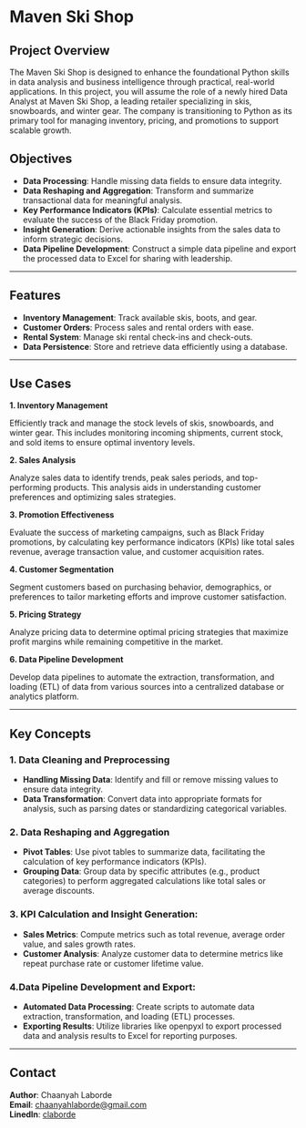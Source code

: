 # Maven Ski Shop

## Project Overview
The Maven Ski Shop is designed to enhance the foundational Python skills in data analysis and business intelligence through practical, real-world applications. In this project, you will assume the role of a newly hired Data Analyst at Maven Ski Shop, a leading retailer specializing in skis, snowboards, and winter gear. The company is transitioning to Python as its primary tool for managing inventory, pricing, and promotions to support scalable growth.

## Objectives
- **Data Processing**: Handle missing data fields to ensure data integrity.
- **Data Reshaping and Aggregation**: Transform and summarize transactional data for meaningful analysis.
- **Key Performance Indicators (KPIs)**: Calculate essential metrics to evaluate the success of the Black Friday promotion.
- **Insight Generation**: Derive actionable insights from the sales data to inform strategic decisions.
- **Data Pipeline Development**: Construct a simple data pipeline and export the processed data to Excel for sharing with leadership.

---

## Features
- **Inventory Management**: Track available skis, boots, and gear.
- **Customer Orders**: Process sales and rental orders with ease.
- **Rental System**: Manage ski rental check-ins and check-outs.
- **Data Persistence**: Store and retrieve data efficiently using a database.

--- 

## Use Cases
**1. Inventory Management**

Efficiently track and manage the stock levels of skis, snowboards, and winter gear. This includes monitoring incoming shipments, current stock, and sold items to ensure optimal inventory levels.

**2. Sales Analysis**

Analyze sales data to identify trends, peak sales periods, and top-performing products. This analysis aids in understanding customer preferences and optimizing sales strategies.

**3. Promotion Effectiveness**

Evaluate the success of marketing campaigns, such as Black Friday promotions, by calculating key performance indicators (KPIs) like total sales revenue, average transaction value, and customer acquisition rates.

**4. Customer Segmentation**

Segment customers based on purchasing behavior, demographics, or preferences to tailor marketing efforts and improve customer satisfaction.

**5. Pricing Strategy**

Analyze pricing data to determine optimal pricing strategies that maximize profit margins while remaining competitive in the market.

**6. Data Pipeline Development**

Develop data pipelines to automate the extraction, transformation, and loading (ETL) of data from various sources into a centralized database or analytics platform.

---

## Key Concepts
### 1. Data Cleaning and Preprocessing
   - **Handling Missing Data**: Identify and fill or remove missing values to ensure data integrity.
   - **Data Transformation**: Convert data into appropriate formats for analysis, such as parsing dates or standardizing categorical variables.

### 2. Data Reshaping and Aggregation
   - **Pivot Tables**: Use pivot tables to summarize data, facilitating the calculation of key performance indicators (KPIs).
   - **Grouping Data**: Group data by specific attributes (e.g., product categories) to perform aggregated calculations like total sales or average discounts.

### 3. KPI Calculation and Insight Generation:
   - **Sales Metrics**: Compute metrics such as total revenue, average order value, and sales growth rates.
   - **Customer Analysis**: Analyze customer data to determine metrics like repeat purchase rate or customer lifetime value.

### 4.Data Pipeline Development and Export:
   - **Automated Data Processing**: Create scripts to automate data extraction, transformation, and loading (ETL) processes.
   - **Exporting Results**: Utilize libraries like openpyxl to export processed data and analysis results to Excel for reporting purposes.

---

## Contact
**Author**: Chaanyah Laborde <br>
**Email**: [chaanyahlaborde@gmail.com](mailto:chaanyahlaborde@gmail.com) <br>
**LinedIn**: [claborde](https://www.linkedin.com/in/claborde/)

